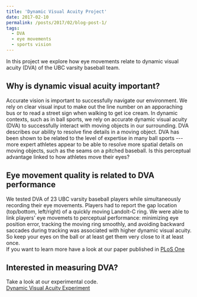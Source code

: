```yaml
---
title: 'Dynamic Visual Acuity Project'
date: 2017-02-10
permalink: /posts/2017/02/blog-post-1/
tags:
  - DVA
  - eye movements
  - sports vision
---
```

In this project we explore how eye movements relate to dynamic visual acuity (DVA) of the UBC varsity baseball team.


Why is dynamic visual acuity important?
------
Accurate vision is important to successfully navigate our environment. We rely on clear visual input to make out the line number on an apporaching bus or to read a street sign when walking to get ice cream. In dynamic contexts, such as in ball sports, we rely on accurate dynamic visual acuity (DVA) to successfully interact with moving objects in our surrounding. DVA describes our ability to resolve fine details in a moving object. DVA has been shown to be related to the level of expertise in many ball sports --- more expert athletes appear to be able to resolve more spatial details on moving objects, such as the seams on a pitched baseball. Is this perceptual advantage linked to how athletes move their eyes?

Eye movement quality is related to DVA performance
------
We tested DVA of 23 UBC varsity baseball players while simultaneously recording their eye movements. Players had to report the gap location (top/bottom, left/right) of a quickly moving Landolt-C ring. We were able to link players' eye movemets to perceptual performance: minimizing eye position error, tracking the moving ring smoothly, and avoiding backward saccades during tracking was associated with higher dynamic visual acuity. So keep your eyes on the ball or at least get them very close to it at least once. <br>
If you want to learn more have a look at our paper published in <a href="../files/PalidisEtal.PLoSOne.2017.pdf"> PLoS One </a>

Interested in measuring DVA?
------
Take a look at our experimental code.<br>
<a href= "https://github.com/Ookenfooken/DynamicVisualAcuityExperiment"> Dynamic Visual Acuity Experiment </a>